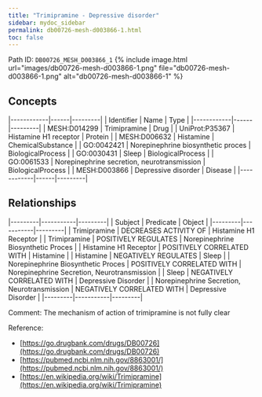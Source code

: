 ```yaml
---
title: "Trimipramine - Depressive disorder"
sidebar: mydoc_sidebar
permalink: db00726-mesh-d003866-1.html
toc: false 
---
```



Path ID: `DB00726_MESH_D003866_1`
{% include image.html url="images/db00726-mesh-d003866-1.png" file="db00726-mesh-d003866-1.png" alt="db00726-mesh-d003866-1" %}

## Concepts

|------------|------|---------|
| Identifier | Name | Type    |
|------------|------|---------|
| MESH:D014299 | Trimipramine | Drug |
| UniProt:P35367 | Histamine H1 receptor | Protein |
| MESH:D006632 | Histamine | ChemicalSubstance |
| GO:0042421 | Norepinephrine biosynthetic proces | BiologicalProcess |
| GO:0030431 | Sleep | BiologicalProcess |
| GO:0061533 | Norepinephrine secretion, neurotransmission | BiologicalProcess |
| MESH:D003866 | Depressive disorder | Disease |
|------------|------|---------|

## Relationships

|---------|-----------|---------|
| Subject | Predicate | Object  |
|---------|-----------|---------|
| Trimipramine | DECREASES ACTIVITY OF | Histamine H1 Receptor |
| Trimipramine | POSITIVELY REGULATES | Norepinephrine Biosynthetic Proces |
| Histamine H1 Receptor | POSITIVELY CORRELATED WITH | Histamine |
| Histamine | NEGATIVELY REGULATES | Sleep |
| Norepinephrine Biosynthetic Proces | POSITIVELY CORRELATED WITH | Norepinephrine Secretion, Neurotransmission |
| Sleep | NEGATIVELY CORRELATED WITH | Depressive Disorder |
| Norepinephrine Secretion, Neurotransmission | NEGATIVELY CORRELATED WITH | Depressive Disorder |
|---------|-----------|---------|

Comment: The mechanism of action of trimipramine is not fully clear

Reference: 
  - [https://go.drugbank.com/drugs/DB00726](https://go.drugbank.com/drugs/DB00726)
  - [https://pubmed.ncbi.nlm.nih.gov/8863001/](https://pubmed.ncbi.nlm.nih.gov/8863001/)
  - [https://en.wikipedia.org/wiki/Trimipramine](https://en.wikipedia.org/wiki/Trimipramine)
